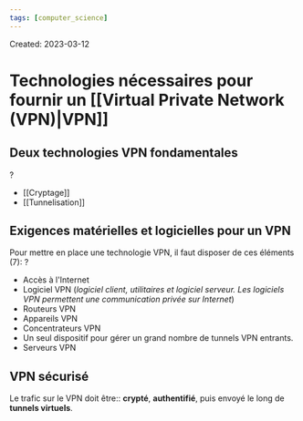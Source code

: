 ```yaml
---
tags: [computer_science] 
---
```

Created: 2023-03-12

# Technologies nécessaires pour fournir un [[Virtual Private Network (VPN)|VPN]]

## Deux technologies VPN fondamentales
?
- [[Cryptage]]
- [[Tunnelisation]]
<!--SR:!2023-03-16,2,210-->

## Exigences matérielles et logicielles pour un VPN
Pour mettre en place une technologie VPN, il faut disposer de ces éléments (7):
?
- Accès à l'Internet
- Logiciel VPN (*logiciel client, utilitaires et logiciel serveur. Les logiciels VPN permettent
une communication privée sur Internet*)
- Routeurs VPN
- Appareils VPN
- Concentrateurs VPN
- Un seul dispositif pour gérer un grand nombre de tunnels VPN entrants.
- Serveurs VPN
<!--SR:!2023-03-17,2,190-->


## VPN sécurisé
Le trafic sur le VPN doit être:: **crypté**, **authentifié**, puis envoyé le long de **tunnels virtuels**.
<!--SR:!2023-03-16,2,210-->
